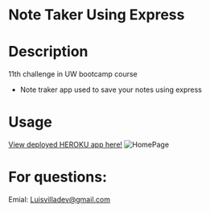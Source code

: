 # Note Taker Using Express

# Description
11th challenge in UW bootcamp course
- Note traker app used to save your notes using express

# Usage
[View deployed HEROKU app here!]()
![HomePage](https://user-images.githubusercontent.com/107729218/210288679-ccc83de3-9a70-4720-acb5-1d31c3b606bd.png)



# For questions: 
Emial: Luisvilladev@gmail.com

